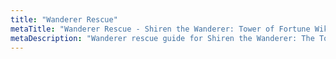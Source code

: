 ```yaml
---
title: "Wanderer Rescue"
metaTitle: "Wanderer Rescue - Shiren the Wanderer: Tower of Fortune Wiki"
metaDescription: "Wanderer rescue guide for Shiren the Wanderer: The Tower of Fortune and the Dice of Fate."
---
```


